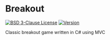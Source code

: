 # Breakout

[![BSD 3-Clause License](https://img.shields.io/badge/License-BSD_3--Clauses-blue.svg?longCache=true)](https://github.com/NearHuscarl/Breakout/blob/master/LICENSE.md)
[![Version](https://img.shields.io/badge/Version-0.0.3-green.svg?longCache=true)](https://github.com/NearHuscarl/Breakout/releases)

Classic breakout game written in C# using MVC
